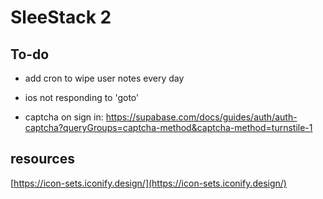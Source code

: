 # SleeStack 2

## To-do

- add cron to wipe user notes every day

- ios not responding to 'goto'

- captcha on sign in:
<https://supabase.com/docs/guides/auth/auth-captcha?queryGroups=captcha-method&captcha-method=turnstile-1>
 
## resources

[https://icon-sets.iconify.design/](https://icon-sets.iconify.design/)
